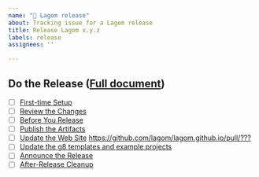 ```yaml
---
name: "🚢 Lagom release"
about: Tracking issue for a Lagom release
title: Release Lagom x.y.z
labels: release
assignees: ''

---
```


## Do the Release ([Full document](https://github.com/playframework/play-meta/blob/master/releasing/lagom.md))

- [ ] [First-time Setup][]
- [ ] [Review the Changes][]
- [ ] [Before You Release][]
- [ ] [Publish the Artifacts][]
- [ ] [Update the Web Site][] <https://github.com/lagom/lagom.github.io/pull/???>
- [ ] [Update the g8 templates and example projects][]
- [ ] [Announce the Release][]
- [ ] [After-Release Cleanup][]

[First-time Setup]: https://github.com/playframework/play-meta/blob/master/releasing/lagom.md#first-time-setup
[Review the Changes]: https://github.com/playframework/play-meta/blob/master/releasing/lagom.md#review-the-changes
[Before You Release]: https://github.com/playframework/play-meta/blob/master/releasing/lagom.md#before-you-release
[Publish the Artifacts]: https://github.com/playframework/play-meta/blob/master/releasing/lagom.md#publish-the-artifacts
[Update the Web Site]: https://github.com/playframework/play-meta/blob/master/releasing/lagom.md#update-the-site
[Update the g8 templates and example projects]: https://github.com/playframework/play-meta/blob/master/releasing/lagom.md#update-the-g8-templates-and-example-projects
[Announce the Release]: https://github.com/playframework/play-meta/blob/master/releasing/lagom.md#announce-the-release
[After-Release Cleanup]: https://github.com/playframework/play-meta/blob/master/releasing/lagom.md#after-release-cleanup
